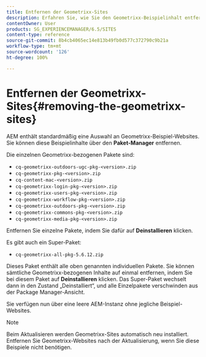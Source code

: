 ```yaml
---
title: Entfernen der Geometrixx-Sites
description: Erfahren Sie, wie Sie den Geometrixx-Beispielinhalt entfernen.
contentOwner: User
products: SG_EXPERIENCEMANAGER/6.5/SITES
content-type: reference
source-git-commit: 8b4cb4065ec14e813b49fb0d577c372790c9b21a
workflow-type: tm+mt
source-wordcount: '126'
ht-degree: 100%

---
```



# Entfernen der Geometrixx-Sites{#removing-the-geometrixx-sites}

AEM enthält standardmäßig eine Auswahl an Geometrixx-Beispiel-Websites. Sie können diese Beispielinhalte über den **Paket-Manager** entfernen.

Die einzelnen Geometrixx-bezogenen Pakete sind:

* `cq-geometrixx-outdoors-ugc-pkg-<version>.zip`
* `cq-geometrixx-pkg-<version>.zip`
* `cq-content-mac-<version>.zip`
* `cq-geometrixx-login-pkg-<version>.zip`
* `cq-geometrixx-users-pkg-<version>.zip`
* `cq-geometrixx-workflow-pkg-<version>.zip`
* `cq-geometrixx-outdoors-pkg-<version>.zip`
* `cq-geometrixx-commons-pkg-<version>.zip`
* `cq-geometrixx-media-pkg-<version>.zip`

Entfernen Sie einzelne Pakete, indem Sie dafür auf **Deinstallieren** klicken.

Es gibt auch ein Super-Paket:

* `cq-geometrixx-all-pkg-5.6.12.zip`

Dieses Paket enthält alle oben genannten individuellen Pakete. Sie können sämtliche Geometrixx-bezogenen Inhalte auf einmal entfernen, indem Sie bei diesem Paket auf **Deinstallieren** klicken. Das Super-Paket wechselt dann in den Zustand „Deinstalliert“, und alle Einzelpakete verschwinden aus der Package Manager-Ansicht.

Sie verfügen nun über eine leere AEM-Instanz ohne jegliche Beispiel-Websites.

>[!NOTE]
>
>Beim Aktualisieren werden Geometrixx-Sites automatisch neu installiert. Entfernen Sie Geometrixx-Websites nach der Aktualisierung, wenn Sie diese Beispiele nicht benötigen.

